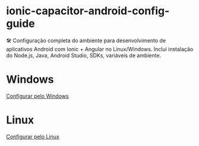 # ionic-capacitor-android-config-guide
🛠️ Configuração completa do ambiente para desenvolvimento de aplicativos Android com Ionic + Angular no Linux/Windows. Inclui instalação do Node.js, Java, Android Studio, SDKs, variáveis de ambiente.


# Windows
[Configurar pelo Windows](https://github.com/GuilhermeAbreu/ionic-capacitor-android-config-guide/blob/main/config.windows.md)

# Linux
[Configurar pelo Linux](https://github.com/GuilhermeAbreu/ionic-capacitor-android-config-guide/blob/main/config.linux.md)
